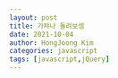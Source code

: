 ```yaml
---
layout: post
title: 가챠나 돌려보셈
date: 2021-10-04
author: HongJoong Kim
categories: javascript
tags: [javascript,jQuery]
---
```

